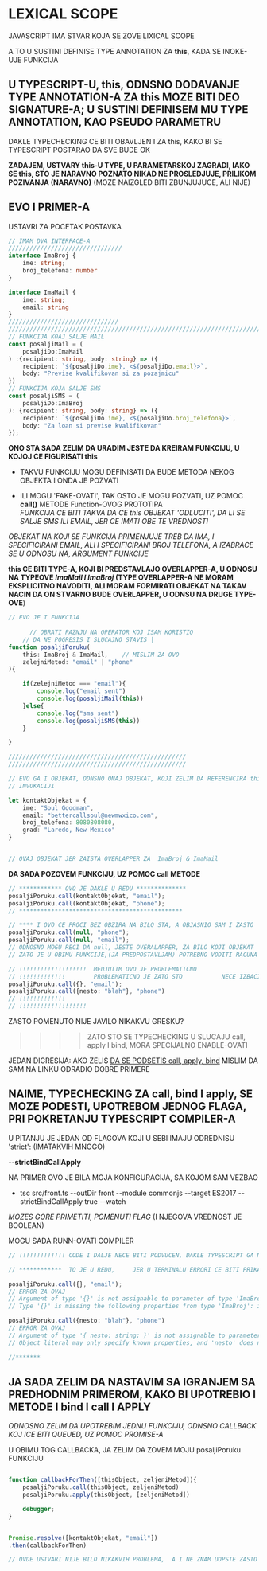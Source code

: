 # LEXICAL SCOPE

JAVASCRIPT IMA STVAR KOJA SE ZOVE LIXICAL SCOPE

A TO U SUSTINI DEFINISE TYPE ANNOTATION ZA **this**, KADA SE INOKE-UJE FUNKCIJA

## U TYPESCRIPT-U, this, ODNSNO DODAVANJE TYPE ANNOTATION-A ZA this MOZE BITI DEO SIGNATURE-A; U SUSTINI DEFINISEM MU TYPE ANNOTATION, KAO PSEUDO PARAMETRU

DAKLE TYPECHECKING CE BITI OBAVLJEN I ZA this, KAKO BI SE TYPESCRIPT POSTARAO DA SVE BUDE OK

**ZADAJEM, USTVARY this-U TYPE, U PARAMETARSKOJ ZAGRADI, IAKO SE this, STO JE NARAVNO POZNATO NIKAD NE PROSLEDJUJE, PRILIKOM POZIVANJA (NARAVNO)** (MOZE NAIZGLED BITI ZBUNJUJUCE, ALI NIJE)

## EVO I PRIMER-A

USTAVRI ZA POCETAK POSTAVKA

```typescript
// IMAM DVA INTERFACE-A
////////////////////////////////
interface ImaBroj {
    ime: string;
    broj_telefona: number
}

interface ImaMail {
    ime: string;
    email: string
}
///////////////////////////////
///////////////////////////////////////////////////////////////////////////////////
// FUNKCIJA KOAJ SALJE MAIL
const posaljiMail = (
    posaljiDo:ImaMail
) :{recipient: string, body: string} => ({
    recipient: `${posaljiDo.ime}, <${posaljiDo.email}>`,
    body: "Previse kvalifikovan si za pozajmicu"
})
// FUNKCIJA KOJA SALJE SMS
const posaljiSMS = (
    posaljiDo:ImaBroj
): {recipient: string, body: string} => ({
    recipient: `${posaljiDo.ime}, <${posaljiDo.broj_telefona}>`,
    body: "Za loan si previse kvalifikovan"
});
```

**ONO STA SADA ZELIM DA URADIM JESTE DA KREIRAM FUNKCIJU, U KOJOJ CE FIGURISATI this**

- TAKVU FUNKCIJU MOGU DEFINISATI DA BUDE METODA NEKOG OBJEKTA I ONDA JE POZVATI

- ILI MOGU 'FAKE-OVATI', TAK OSTO JE MOGU POZVATI, UZ POMOC **call()** METODE Function-OVOG PROTOTIPA  
*FUNKCIJA CE BITI TAKVA DA CE this OBJEKAT 'ODLUCITI', DA LI SE SALJE SMS ILI EMAIL, JER CE IMATI OBE TE VREDNOSTI*

*OBJEKAT NA KOJI SE FUNKCIJA PRIMENJUJE TREB DA IMA, I SPECIFICIRANI EMAIL, ALI I SPECIFICIRANI BROJ TELEFONA, A IZABRACE SE U ODNOSU NA, ARGUMENT FUNKCIJE*

**this CE BITI TYPE-A, KOJI BI PREDSTAVLAJO OVERLAPPER-A, U ODNOSU NA TYPEOVE *ImaMail I ImaBroj* (TYPE OVERLAPPER-A NE MORAM EKSPLICITNO NAVODITI, ALI MORAM FORMIRATI OBJEKAT NA TAKAV NACIN DA ON STVARNO BUDE OVERLAPPER, U ODNSU NA DRUGE TYPE-OVE**)

```typescript
// EVO JE I FUNKCIJA
      
      // OBRATI PAZNJU NA OPERATOR KOJ ISAM KORISTIO
    // DA NE POGRESIS I SLUCAJNO STAVIS |
function posaljiPoruku(
    this: ImaBroj & ImaMail,    // MISLIM ZA OVO
    zelejniMetod: "email" | "phone"
){

    if(zelejniMetod === "email"){
        console.log("email sent")
        console.log(posaljiMail(this))
    }else{
        console.log("sms sent")
        console.log(posaljiSMS(this))
    }

}

//////////////////////////////////////////////////
//////////////////////////////////////////////////

// EVO GA I OBJEKAT, ODNSNO ONAJ OBJEKAT, KOJI ZELIM DA REFERENCIRA this MOJE FUNKCIJE, PRI
// INVOKACIJI

let kontaktObjekat = {
    ime: "Soul Goodman",
    email: "bettercallsoul@newmwxico.com",
    broj_telefona: 8080808080,
    grad: "Laredo, New Mexico"
}


// OVAJ OBJEKAT JER ZAISTA OVERLAPPER ZA  ImaBroj & ImaMail
```

**DA SADA POZOVEM FUNKCIJU, UZ POMOC call METODE**

```typescript
// ************ OVO JE DAKLE U REDU **************
posaljiPoruku.call(kontaktObjekat, "email");
posaljiPoruku.call(kontaktObjekat, "phone");
// **********************************************

// **** I OVO CE PROCI BEZ OBZIRA NA BILO STA, A OBJASNIO SAM I ZASTO
posaljiPoruku.call(null, "phone");
posaljiPoruku.call(null, "email");
// ODNOSNO MOGU RECI DA null, JESTE OVERALAPPER, ZA BILO KOJI OBJEKAT
// ZATO JE U OBIMU FUNKCIJE,(JA PREDPOSTAVLJAM) POTREBNO VODITI RACUNA (NAPRAVITI NEKU USLOVNU IZJAVU) I // , KOJE CE NJEGA UZETI U OBZIR, KADA SE ON PROSLEDJUJE

// !!!!!!!!!!!!!!!!!!!  MEDJUTIM OVO JE PROBLEMATICNO
// !!!!!!!!!!!!!        PROBLEMATICNO JE ZATO STO           NECE IZBACITI ERROR A TREBALO BI
posaljiPoruku.call({}, "email");
posaljiPoruku.call({nesto: "blah"}, "phone")
// !!!!!!!!!!!!!
// !!!!!!!!!!!!!!!!!!!
```

ZASTO POMENUTO NIJE JAVILO NIKAKVU GRESKU?

>>>> ZATO STO SE TYPECHECKING U SLUCAJU call, apply I bind, MORA SPECIJALNO ENABLE-OVATI

JEDAN DIGRESIJA: AKO ZELIS [DA SE PODSETIS call, apply, bind](https://github.com/Rade58/apis_trying_out_and_practicing/blob/master/JAVASCRIPT%20OBJASNJENJA/12.%20this%20I%20bind()%2C%20call()%2C%20apply().md#one-i-call-i-apply-mi-omogucavaju-da-prosledim-objekat-argument-koji-predstavlja-vrednost-this-a-pri-funkciine-invokacije) MISLIM DA SAM NA LINKU ODRADIO DOBRE PRIMERE

## NAIME, TYPECHECKING ZA call, bind I apply, SE MOZE PODESTI, UPOTREBOM JEDNOG FLAGA, PRI POKRETANJU TYPESCRIPT COMPILER-A

U PITANJU JE JEDAN OD FLAGOVA KOJI U SEBI IMAJU ODREDNISU 'strict': (IMATAKVIH MNOGO)

**--strictBindCallApply**

NA PRIMER OVO JE BILA MOJA KONFIGURACIJA, SA KOJOM SAM VEZBAO

- tsc src/front.ts --outDir front --module commonjs --target ES2017 --strictBindCallApply true --watch

*MOZES GORE PRIMETITI, POMENUTI FLAG* (I NJEGOVA VREDNOST JE BOOLEAN)

MOGU SADA RUNN-OVATI COMPILER

```typescript
// !!!!!!!!!!!!! CODE I DALJE NECE BITI PODVUCEN, DAKLE TYPESCRIPT GA NECE PODVUCI

// ************  TO JE U REDU,     JER U TERMINALU ERRORI CE BITI PRIKAZANI

posaljiPoruku.call({}, "email");
// ERROR ZA OVAJ
// Argument of type '{}' is not assignable to parameter of type 'ImaBroj & ImaMail'.
// Type '{}' is missing the following properties from type 'ImaBroj': ime, broj_telefona

posaljiPoruku.call({nesto: "blah"}, "phone")
// ERROR ZA OVAJ
// Argument of type '{ nesto: string; }' is not assignable to parameter of type 'ImaBroj & ImaMail'
// Object literal may only specify known properties, and 'nesto' does not exist in type 'ImaBroj & ImaMail'

//*******
```

## JA SADA ZELIM DA NASTAVIM SA IGRANJEM SA PREDHODNIM PRIMEROM, KAKO BI UPOTREBIO I METODE I bind I call I APPLY

*ODNOSNO ZELIM DA UPOTREBIM JEDNU FUNKCIJU, ODNSNO CALLBACK KOJ ICE BITI QUEUED, UZ POMOC PROMISE-A*

U OBIMU TOG CALLBACKA, JA ZELIM DA ZOVEM MOJU posaljiPoruku FUNKCIJU

```typescript

function callbackForThen([thisObject, zeljeniMetod]){
    posaljiPoruku.call(thisObject, zeljeniMetod)
    posaljiPoruku.apply(thisObject, [zeljeniMetod])

    debugger;
}


Promise.resolve([kontaktObjekat, "email"])
.then(callbackForThen)

// OVDE USTVARI NIJE BILO NIKAKVIH PROBLEMA,  A I NE ZNAM UOPSTE ZASTO JE OVO AUTOR WORKSHOP-A ZELEO DA ISPITA

```

